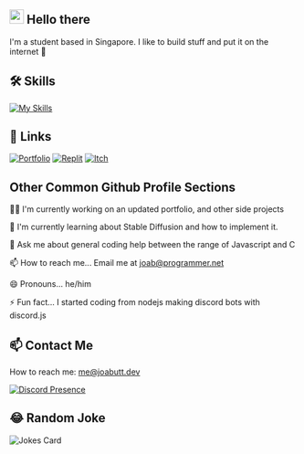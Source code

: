 ## <img src="https://media.giphy.com/media/hvRJCLFzcasrR4ia7z/giphy.gif" width="25px"> Hello there
I'm a student based in Singapore. I like to build stuff and put it on the internet 🤡




## 🛠 Skills
[![My Skills](https://skillicons.dev/icons?i=js,html,css,blender,cloudflare,deno,bots,electron,raspberrypi,unity,vite)](https://skillicons.dev)



## 🔗 Links
[![Portfolio](https://img.shields.io/badge/my_portfolio-000?style=for-the-badge&logo=ko-fi&logoColor=white)](https://joabutt.dev)
[![Replit](https://img.shields.io/badge/replit-667881?style=for-the-badge&logo=replit&logoColor=white)](https://replit.com/@AsianDude69)
[![Itch](https://img.shields.io/badge/Itch.io-FA5C5C?style=for-the-badge&logo=itchdotio&logoColor=white)](https://joabutt.itch.io)


## Other Common Github Profile Sections
👩‍💻 I'm currently working on an updated portfolio, and other side projects

🧠 I'm currently learning about Stable Diffusion and how to implement it.

💬 Ask me about general coding help between the range of Javascript and C

📫 How to reach me... Email me at  joab@programmer.net

😄 Pronouns... he/him

⚡️ Fun fact... I started coding from nodejs making discord bots with discord.js

## 📫 Contact Me

How to reach me: me@joabutt.dev

[![Discord Presence](https://lanyard.cnrad.dev/api/805735852331499541)](https://discord.com/users/805735852331499541)

## 😂 Random Joke

![Jokes Card](https://readme-jokes.vercel.app/api)
